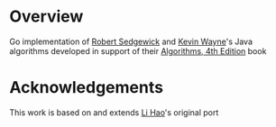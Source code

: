 # Overview

Go implementation of [Robert Sedgewick][rs] and [Kevin Wayne][kw]'s Java algorithms developed in support of their [Algorithms, 4th Edition][book] book

# Acknowledgements

This work is based on and extends [Li Hao][lh]'s original port

[rs]:	  https://www.cs.princeton.edu/people/profile/rs
[kw]:	  https://www.cs.princeton.edu/people/profile/wayne
[book]:	https://algs4.cs.princeton.edu/home/
[lh]:	  https://github.com/shellfly/algo
